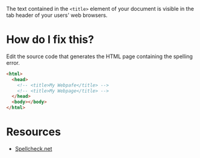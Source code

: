 The text contained in the `<title>` element of your document is visible in the tab header of your users' web browsers.

# How do I fix this?

Edit the source code that generates the HTML page containing the spelling error.

```html
<html>
  <head>
    <!-- <title>My Webpafe</title> -->
    <!-- <title>My Webpage</title> -->
  </head>
  <body></body>
</html>
```

# Resources

* [Spellcheck.net](http://www.spellcheck.net/)
